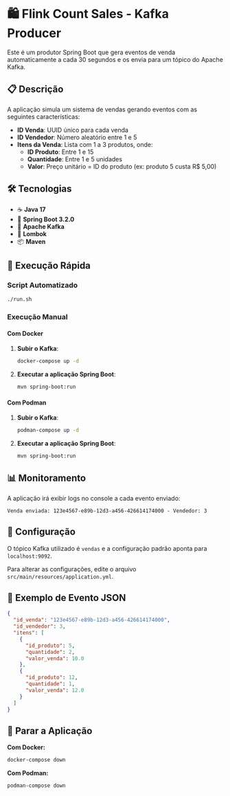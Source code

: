 # 🛍️ Flink Count Sales - Kafka Producer

Este é um produtor Spring Boot que gera eventos de venda automaticamente a cada 30 segundos e os envia para um tópico do Apache Kafka.

## 📋 Descrição

A aplicação simula um sistema de vendas gerando eventos com as seguintes características:

- **ID Venda**: UUID único para cada venda
- **ID Vendedor**: Número aleatório entre 1 e 5
- **Itens da Venda**: Lista com 1 a 3 produtos, onde:
  - **ID Produto**: Entre 1 e 15
  - **Quantidade**: Entre 1 e 5 unidades
  - **Valor**: Preço unitário = ID do produto (ex: produto 5 custa R$ 5,00)

## 🛠️ Tecnologias

- ☕ **Java 17**
- 🚀 **Spring Boot 3.2.0**
- 📡 **Apache Kafka**
- 🔧 **Lombok**
- 📦 **Maven**

## 🚀 Execução Rápida

### Script Automatizado
```bash
./run.sh
```

### Execução Manual

#### Com Docker
1. **Subir o Kafka**:
   ```bash
   docker-compose up -d
   ```

2. **Executar a aplicação Spring Boot**:
   ```bash
   mvn spring-boot:run
   ```

#### Com Podman
1. **Subir o Kafka**:
   ```bash
   podman-compose up -d
   ```

2. **Executar a aplicação Spring Boot**:
   ```bash
   mvn spring-boot:run
   ```

## 📊 Monitoramento

A aplicação irá exibir logs no console a cada evento enviado:
```
Venda enviada: 123e4567-e89b-12d3-a456-426614174000 - Vendedor: 3
```

## 🔧 Configuração

O tópico Kafka utilizado é `vendas` e a configuração padrão aponta para `localhost:9092`.

Para alterar as configurações, edite o arquivo `src/main/resources/application.yml`.

## 📝 Exemplo de Evento JSON

```json
{
  "id_venda": "123e4567-e89b-12d3-a456-426614174000",
  "id_vendedor": 3,
  "itens": [
    {
      "id_produto": 5,
      "quantidade": 2,
      "valor_venda": 10.0
    },
    {
      "id_produto": 12,
      "quantidade": 1,
      "valor_venda": 12.0
    }
  ]
}
```

## 🛑 Parar a Aplicação

**Com Docker:**
```bash
docker-compose down
```

**Com Podman:**
```bash
podman-compose down
```